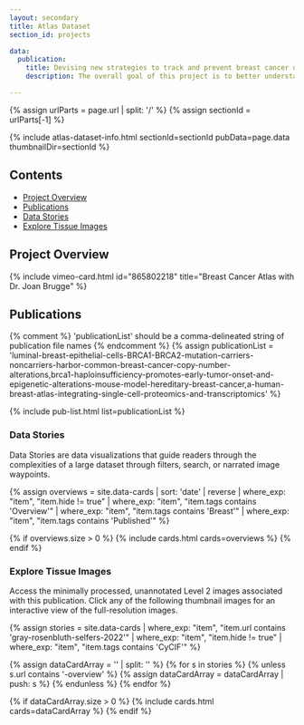 ```yaml
---
layout: secondary
title: Atlas Dataset
section_id: projects

data:
  publication:
    title: Devising new strategies to track and prevent breast cancer development in BRCA mutation carriers
    description: The overall goal of this project is to better understand the earliest stages of BRCA cancer development, in order to design strategies to prevent its progression to frank cancer. Dr. Joan Brugge’s laboratory studies the mechanisms of cancer initiation, progression, and drug resistance in breast, ovarian and other BRCA-related cancers. Specifically, Brugge’s team investigates tumor heterogeneity, cell-cell interactions, tumor microenvironment, cancer metabolism, drug resistance, and cell signaling using wide collection of tools, including 3D/organoid cell cultures, genetically-engineered and transplantation-based animal models, single-cell analysis, metabolomics, high-throughput microscopy, and other advanced technologies.

---
```


{% assign urlParts = page.url | split: '/' %}
{% assign sectionId = urlParts[-1] %}

{% include atlas-dataset-info.html
    sectionId=sectionId
    pubData=page.data
    thumbnailDir=sectionId %}

## Contents
  * [Project Overview](#project-overview)
  * [Publications](#publications)
  * [Data Stories](#data-stories)
  * [Explore Tissue Images](#explore-tissue-images)

## Project Overview
<div class="row mb-4">
  <div class="col-md-6 mb-4">
    {% include vimeo-card.html id="865802218" title="Breast Cancer Atlas with Dr. Joan Brugge" %}
  </div>
</div>

## Publications
{% comment %}
  'publicationList' should be a comma-delineated string of publication file names
{% endcomment %}
{% assign publicationList = 'luminal-breast-epithelial-cells-BRCA1-BRCA2-mutation-carriers-noncarriers-harbor-common-breast-cancer-copy-number-alterations,brca1-haploinsufficiency-promotes-early-tumor-onset-and-epigenetic-alterations-mouse-model-hereditary-breast-cancer,a-human-breast-atlas-integrating-single-cell-proteomics-and-transcriptomics' %}

{% include pub-list.html list=publicationList %}

### Data Stories
Data Stories are data visualizations that guide readers through the complexities of a large dataset through filters, search, or narrated image waypoints.

{%
    assign overviews = site.data-cards | sort: 'date' | reverse
    | where_exp: "item", "item.hide != true"
    | where_exp: "item", "item.tags contains 'Overview'"
    | where_exp: "item", "item.tags contains 'Breast'"
    | where_exp: "item", "item.tags contains 'Published'"
%}

{% if overviews.size > 0 %}
  {% include cards.html cards=overviews %}
{% endif %}

### Explore Tissue Images
Access the minimally processed, unannotated Level 2 images associated with this publication. Click any of the following thumbnail images for an interactive view of the full-resolution images.

{%
    assign stories = site.data-cards
    | where_exp: "item", "item.url contains 'gray-rosenbluth-selfers-2022'"
    | where_exp: "item", "item.hide != true"
    | where_exp: "item", "item.tags contains 'CyCIF'"
%}

{% assign dataCardArray = '' | split: '' %}
{% for s in stories %}
  {% unless s.url contains '-overview' %}
    {% assign dataCardArray = dataCardArray | push: s %}
  {% endunless %}
{% endfor %}

{% if dataCardArray.size > 0 %}
  {% include cards.html cards=dataCardArray %}
{% endif %}
